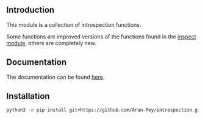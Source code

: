 ## Introduction

This module is a collection of introspection functions.

Some functions are improved versions of the functions found in the [inspect module](https://docs.python.org/3/library/inspect.html), others are completely new.

## Documentation

The documentation can be found [here](https://Aran-Fey.github.io/introspection/build/html/index.html).

## Installation

```bash
python3 -m pip install git+https://github.com/Aran-Fey/introspection.git@master
```

